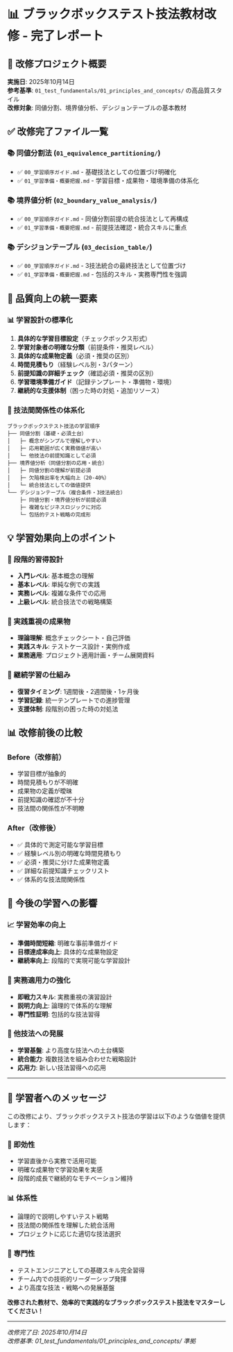 # 📊 ブラックボックステスト技法教材改修 - 完了レポート

## 🎯 改修プロジェクト概要

**実施日**: 2025年10月14日  
**参考基準**: `01_test_fundamentals/01_principles_and_concepts/` の高品質スタイル  
**改修対象**: 同値分割、境界値分析、デシジョンテーブルの基本教材

## ✅ 改修完了ファイル一覧

### 📚 同値分割法 (`01_equivalence_partitioning/`)
- ✅ `00_学習順序ガイド.md` - 基礎技法としての位置づけ明確化
- ✅ `01_学習準備・概要把握.md` - 学習目標・成果物・環境準備の体系化

### 📚 境界値分析 (`02_boundary_value_analysis/`)
- ✅ `00_学習順序ガイド.md` - 同値分割前提の統合技法として再構成
- ✅ `01_学習準備・概要把握.md` - 前提技法確認・統合スキルに重点

### 📚 デシジョンテーブル (`03_decision_table/`)
- ✅ `00_学習順序ガイド.md` - 3技法統合の最終技法として位置づけ
- ✅ `01_学習準備・概要把握.md` - 包括的スキル・実務専門性を強調

## 🔄 品質向上の統一要素

### 📊 学習設計の標準化
1. **具体的な学習目標設定**（チェックボックス形式）
2. **学習対象者の明確な分類**（前提条件・推奨レベル）
3. **具体的な成果物定義**（必須・推奨の区別）
4. **時間見積もり**（経験レベル別・3パターン）
5. **前提知識の詳細チェック**（確認必須・推奨の区別）
6. **学習環境準備ガイド**（記録テンプレート・準備物・環境）
7. **継続的な支援体制**（困った時の対処・追加リソース）

### 🔗 技法間関係性の体系化
```
ブラックボックステスト技法の学習順序
├── 同値分割（基礎・必須土台）
│   ├─ 概念がシンプルで理解しやすい
│   ├─ 応用範囲が広く実務価値が高い
│   └─ 他技法の前提知識として必須
├── 境界値分析（同値分割の応用・統合）
│   ├─ 同値分割の理解が前提必須
│   ├─ 欠陥検出率を大幅向上（20-40%）
│   └─ 統合技法としての価値提供
└── デシジョンテーブル（複合条件・3技法統合）
    ├─ 同値分割・境界値分析が前提必須
    ├─ 複雑なビジネスロジックに対応
    └─ 包括的テスト戦略の完成形
```

## 💡 学習効果向上のポイント

### 🎯 段階的習得設計
- **入門レベル**: 基本概念の理解
- **基本レベル**: 単純な例での実践
- **実務レベル**: 複雑な条件での応用
- **上級レベル**: 統合技法での戦略構築

### 📝 実践重視の成果物
- **理論理解**: 概念チェックシート・自己評価
- **実践スキル**: テストケース設計・実例作成
- **業務適用**: プロジェクト適用計画・チーム展開資料

### 🔄 継続学習の仕組み
- **復習タイミング**: 1週間後・2週間後・1ヶ月後
- **学習記録**: 統一テンプレートでの進捗管理
- **支援体制**: 段階別の困った時の対処法

## 📊 改修前後の比較

### Before（改修前）
- 学習目標が抽象的
- 時間見積もりが不明確
- 成果物の定義が曖昧
- 前提知識の確認が不十分
- 技法間の関係性が不明瞭

### After（改修後）
- ✅ 具体的で測定可能な学習目標
- ✅ 経験レベル別の明確な時間見積もり
- ✅ 必須・推奨に分けた成果物定義
- ✅ 詳細な前提知識チェックリスト
- ✅ 体系的な技法間関係性

## 🚀 今後の学習への影響

### 📈 学習効率の向上
- **準備時間短縮**: 明確な事前準備ガイド
- **目標達成率向上**: 具体的な成果物設定
- **継続率向上**: 段階的で実現可能な学習設計

### 💼 実務適用力の強化
- **即戦力スキル**: 実務重視の演習設計
- **説明力向上**: 論理的で体系的な理解
- **専門性証明**: 包括的な技法習得

### 🔗 他技法への発展
- **学習基盤**: より高度な技法への土台構築
- **統合能力**: 複数技法を組み合わせた戦略設計
- **応用力**: 新しい技法習得への応用

---

## 📝 学習者へのメッセージ

この改修により、ブラックボックステスト技法の学習は以下のような価値を提供します：

### 🎯 即効性
- 学習直後から実務で活用可能
- 明確な成果物で学習効果を実感
- 段階的成長で継続的なモチベーション維持

### 📊 体系性
- 論理的で説明しやすいテスト戦略
- 技法間の関係性を理解した統合活用
- プロジェクトに応じた適切な技法選択

### 💪 専門性
- テストエンジニアとしての基礎スキル完全習得
- チーム内での技術的リーダーシップ発揮
- より高度な技法・戦略への発展基盤

**改修された教材で、効率的で実践的なブラックボックステスト技法をマスターしてください！**

---
*改修完了日: 2025年10月14日*  
*改修基準: 01_test_fundamentals/01_principles_and_concepts/ 準拠*